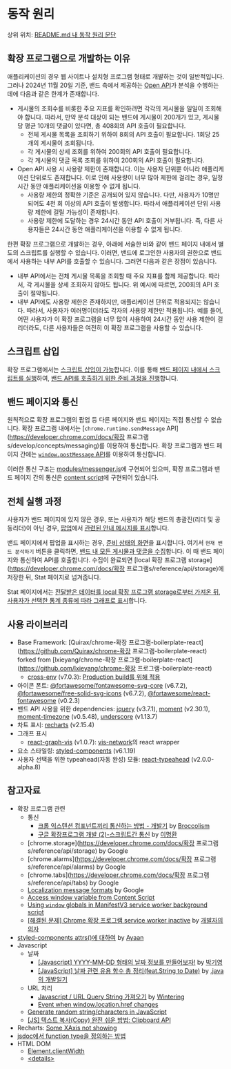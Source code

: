 # 동작 원리

상위 위치: [README.md 내 동작 원리 문단](../README.md#동작-원리)

## 확장 프로그램으로 개발하는 이유

애플리케이션의 경우 웹 사이트나 설치형 프로그램 형태로 개발하는 것이 일반적입니다. 그러나 2024년 11월 20일 기준, 밴드 측에서 제공하는 [Open API](https://developers.band.us/develop/guide/api)가 분석을 수행하는 데에 다음과 같은 한계가 존재합니다.

-   게시물의 조회수를 비롯한 주요 지표를 확인하려면 각각의 게시물을 일일이 조회해야 합니다. 따라서, 만약 분석 대상이 되는 밴드에 게시물이 200개가 있고, 게시물당 평균 10개의 댓글이 있다면, 총 408회의 API 호출이 필요합니다.
    -   전체 게시물 목록을 조회하기 위하여 8회의 API 호출이 필요합니다. 1회당 25개의 게시물이 조회됩니다.
    -   각 게시물의 상세 조회를 위하여 200회의 API 호출이 필요합니다.
    -   각 게시물의 댓글 목록 조회를 위하여 200회의 API 호출이 필요합니다.
-   Open API 사용 시 사용량 제한이 존재합니다. 이는 사용자 단위뿐 아니라 애플리케이션 단위로도 존재합니다. 이로 인해 사용량이 너무 많아 제한에 걸리는 경우, 일정 시간 동안 애플리케이션을 이용할 수 없게 됩니다.
    -   사용량 제한의 정확한 기준은 공개되어 있지 않습니다. 다만, 사용자가 10명만 되어도 4천 회 이상의 API 호출이 발생합니다. 따라서 애플리케이션 단위 사용량 제한에 걸릴 가능성이 존재합니다.
    -   사용량 제한에 도달하는 경우 24시간 동안 API 호출이 거부됩니다. 즉, 다른 사용자들은 24시간 동안 애플리케이션을 이용할 수 없게 됩니다.

한편 확장 프로그램으로 개발하는 경우, 아래에 서술한 바와 같이 밴드 페이지 내에서 별도의 스크립트를 실행할 수 있습니다. 이러면, 밴드에 로그인한 사용자의 권한으로 밴드에서 사용하는 내부 API를 호출할 수 있습니다. 그러면 다음과 같은 장점이 있습니다.

-   내부 API에서는 전체 게시물 목록을 조회할 때 주요 지표를 함께 제공합니다. 따라서, 각 게시물을 상세 조회하지 않아도 됩니다. 위 예시에 따르면, 200회의 API 호출이 절약됩니다.
-   내부 API에도 사용량 제한은 존재하지만, 애플리케이션 단위로 적용되지는 않습니다. 따라서, 사용자가 여러명이더라도 각자의 사용량 제한만 적용됩니다. 예를 들어, 어떤 사용자가 이 확장 프로그램을 너무 많이 사용하여 24시간 동안 사용 제한이 걸리더라도, 다른 사용자들은 여전히 이 확장 프로그램을 사용할 수 있습니다.

## 스크립트 삽입

확장 프로그램에서는 [스크립트 삽입이 가능](https://stackoverflow.com/a/20513730)합니다. 이를 통해 [밴드 페이지 내에서 스크립트를 실행](https://github.com/Quirax/OCTrollFinder4Band/blob/main/src/pages/Content/index.js#L8-L25)하여, [밴드 API를 호출하기 위한 준비 과정을 진행](https://github.com/Quirax/OCTrollFinder4Band/blob/main/src/pages/Inject/index.js#L8-L33)합니다.

## 밴드 페이지와 통신

원칙적으로 확장 프로그램의 팝업 등 다른 페이지와 밴드 페이지는 직접 통신할 수 없습니다. 확장 프로그램 내에서는 [`chrome.runtime.sendMessage` API](https://developer.chrome.com/docs/확장 프로그램s/develop/concepts/messaging)를 이용하여 통신합니다. 확장 프로그램과 밴드 페이지 간에는 [`window.postMessage` API](https://developer.mozilla.org/ko/docs/Web/API/Window/postMessage)를 이용하여 통신합니다.

이러한 통신 구조는 [modules/messenger.js](https://github.com/Quirax/OCTrollFinder4Band/blob/main/src/modules/messenger.js)에 구현되어 있으며, 확장 프로그램과 밴드 페이지 간의 통신은 [content script](https://github.com/Quirax/OCTrollFinder4Band/blob/main/src/pages/Content/index.js#L27-L38)에 구현되어 있습니다.

## 전체 실행 과정

사용자가 밴드 페이지에 있지 않은 경우, 또는 사용자가 해당 밴드의 총괄진(리더 및 공동리더)이 아닌 경우, [팝업](https://github.com/Quirax/OCTrollFinder4Band/blob/main/src/pages/Popup/Popup.jsx)에서 [관련된 안내 메시지를 표시](https://github.com/Quirax/OCTrollFinder4Band/blob/main/src/pages/Popup/state/Error.jsx)합니다.

밴드 페이지에서 팝업을 표시하는 경우, [준비 상태의 화면](https://github.com/Quirax/OCTrollFinder4Band/blob/main/src/pages/Popup/state/Prepare.jsx)을 표시합니다. 여기서 `현재 밴드 분석하기` 버튼을 클릭하면, [밴드 내 모든 게시물과 댓글을 수집](https://github.com/Quirax/OCTrollFinder4Band/blob/main/src/pages/Popup/state/Processing.jsx)합니다. 이 때 밴드 페이지와 통신하여 API를 호출합니다. 수집이 완료되면 [local 확장 프로그램 storage](https://developer.chrome.com/docs/확장 프로그램s/reference/api/storage)에 저장한 뒤, Stat 페이지로 넘겨줍니다.

Stat 페이지에서는 [전달받은 데이터를 local 확장 프로그램 storage로부터 가져온 뒤](https://github.com/Quirax/OCTrollFinder4Band/blob/main/src/pages/Stat/Stat.jsx), [사용자가 선택한 통계 종류에 따라 그래프로 표시](https://github.com/Quirax/OCTrollFinder4Band/blob/main/src/pages/Stat/StatView/index.jsx)합니다.

## 사용 라이브러리

-   Base Framework: [Quirax/chrome-확장 프로그램-boilerplate-react](https://github.com/Quirax/chrome-확장 프로그램-boilerplate-react) forked from [lxieyang/chrome-확장 프로그램-boilerplate-react](https://github.com/lxieyang/chrome-확장 프로그램-boilerplate-react)
    -   [cross-env](https://www.npmjs.com/package/cross-env) (v7.0.3): [Production build를 위해 적용](https://github.com/Quirax/OCTrollFinder4Band/commit/52494ea92aa1ab4b3fb1f24b0f2389d137f1ea8e)
-   아이콘 폰트: [@fortawesome/fontawesome-svg-core](https://www.npmjs.com/package/@fortawesome/fontawesome-svg-core) (v6.7.2), [@fortawesome/free-solid-svg-icons](https://www.npmjs.com/package/@fortawesome/free-solid-svg-icons) (v6.7.2), [@fortawesome/react-fontawesome](https://www.npmjs.com/package/@fortawesome/react-fontawesome) (v0.2.3)
-   밴드 API 사용을 위한 dependencies: [jquery](https://www.npmjs.com/package/jquery) (v3.7.1), [moment](https://www.npmjs.com/package/moment) (v2.30.1), [moment-timezone](https://www.npmjs.com/package/moment-timezone) (v0.5.48), [underscore](https://www.npmjs.com/package/underscore) (v1.13.7)
-   차트 표시: [recharts](https://www.npmjs.com/package/recharts) (v2.15.4)
-   그래프 표시
    -   [react-graph-vis](https://www.npmjs.com/package/react-graph-vis) (v1.0.7): [vis-network](https://www.npmjs.com/package/vis-network)의 react wrapper
-   요소 스타일링: [styled-components](https://www.npmjs.com/package/styled-components) (v6.1.19)
-   사용자 선택을 위한 typeahead(자동 완성) 모듈: [react-typeahead](https://www.npmjs.com/package/react-typeahead) (v2.0.0-alpha.8)

## 참고자료

-   확장 프로그램 관련
    -   통신
        -   [크롬 익스텐션 컴포넌트끼리 통신하는 방법 - 개발기](https://velog.io/@broccolism/%ED%81%AC%EB%A1%AC-%EC%9D%B5%EC%8A%A4%ED%85%90%EC%85%98-%EC%BB%B4%ED%8F%AC%EB%84%8C%ED%8A%B8%EB%81%BC%EB%A6%AC-%ED%86%B5%EC%8B%A0%ED%95%98%EB%8A%94-%EB%B0%A9%EB%B2%95) by [Broccolism](https://velog.io/@broccolism/posts)
        -   [구글 확장프로그램 개발 (2)-스크립트간 통신](https://velog.io/@goban/구글-확장프로그램-개발-2-스크립트간-통신) by [이명환](https://velog.io/@goban/posts)
    -   [chrome.storage](https://developer.chrome.com/docs/확장 프로그램s/reference/api/storage) by Google
    -   [chrome.alarms](https://developer.chrome.com/docs/확장 프로그램s/reference/api/alarms) by Google
    -   [chrome.tabs](https://developer.chrome.com/docs/확장 프로그램s/reference/api/tabs) by Google
    -   [Localization message formats](https://developer.chrome.com/docs/extensions/how-to/ui/localization-message-formats) by Google
    -   [Access window variable from Content Script](https://stackoverflow.com/questions/20499994)
    -   [Using `window` globals in ManifestV3 service worker background script](https://stackoverflow.com/questions/73778202)
    -   [[해결된 문제] Chrome 확장 프로그램 service worker inactive](https://my-chair.tistory.com/6) by [개발자의 의자](https://my-chair.tistory.com/)
-   [styled-components attrs()에 대하여](https://velog.io/@ayaan92/styled-components-.attrs%EC%97%90-%EB%8C%80%ED%95%98%EC%97%AC) by [Ayaan](https://velog.io/@ayaan92/posts)
-   Javascript
    -   날짜
        -   [[Javascript] YYYY-MM-DD 형태의 날짜 정보를 만들어보자!](https://velog.io/@rkio/Javascript-YYYY-MM-DD-%ED%98%95%ED%83%9C%EC%9D%98-%EB%82%A0%EC%A7%9C-%EC%A0%95%EB%B3%B4%EB%A5%BC-%EB%A7%8C%EB%93%A4%EC%96%B4%EB%B3%B4%EC%9E%90) by [박기영](https://velog.io/@rkio/posts)
        -   [[JavaScript] 날짜 관련 유용 함수 총 정리(feat.String to Date)](https://java119.tistory.com/76) by [.java의 개발일기](https://java119.tistory.com/)
    -   URL 처리
        -   [Javascript / URL Query String 가져오기](https://velog.io/@nnakki/Javascript-URL-Query-String-%EA%B0%80%EC%A0%B8%EC%98%A4%EA%B8%B0) by [Wintering](https://velog.io/@nnakki/posts)
        -   [Event when window.location.href changes](https://stackoverflow.com/a/46428962)
    -   [Generate random string/characters in JavaScript](https://stackoverflow.com/a/1349426)
    -   [[JS] 텍스트 복사(Copy) 완전 쉬운 방법: Clipboard API](https://curryyou.tistory.com/480)
-   Recharts: [Some XAxis not showing](https://github.com/recharts/recharts/issues/397)
-   [jsdoc에서 function type을 정의하는 방법](https://stackoverflow.com/a/60643856)
-   HTML DOM
    -   [Element.clientWidth](https://developer.mozilla.org/en-US/docs/Web/API/Element/clientWidth)
    -   [&lt;details&gt;](https://developer.mozilla.org/en-US/docs/Web/HTML/Element/details#events)
